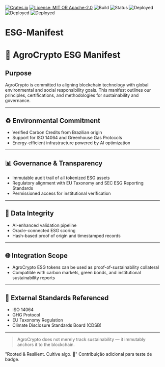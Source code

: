 [![Crates.io](https://img.shields.io/crates/v/agrocrypto-core.svg)](https://crates.io/crates/agrocrypto-core)
[![License: MIT OR Apache-2.0](https://img.shields.io/crates/l/agrocrypto-core)](https://opensource.org/licenses)
![Build](https://img.shields.io/badge/build-passing-brightgreen)
![Status](https://img.shields.io/badge/project-Verified%20Blockchain%20Infra-orange)
![Deployed](https://img.shields.io/badge/deployed-AWS-blue)
![Deployed](https://img.shields.io/badge/deployed-Cloudflare-orange)
![Deployed](https://img.shields.io/badge/deployed-OpenAI-black)


# ESG-Manifest
# 🌿 AgroCrypto ESG Manifest

## Purpose
AgroCrypto is committed to aligning blockchain technology with global environmental and social responsibility goals. This manifest outlines our principles, certifications, and methodologies for sustainability and governance.

---

## ♻️ Environmental Commitment
- Verified Carbon Credits from Brazilian origin
- Support for ISO 14064 and Greenhouse Gas Protocols
- Energy-efficient infrastructure powered by AI optimization

---

## 📊 Governance & Transparency
- Immutable audit trail of all tokenized ESG assets
- Regulatory alignment with EU Taxonomy and SEC ESG Reporting Standards
- Permissioned access for institutional verification

---

## 🔐 Data Integrity
- AI-enhanced validation pipeline
- Oracle-connected ESG scoring
- Hash-based proof of origin and timestamped records

---

## 🌐 Integration Scope
- AgroCrypto ESG tokens can be used as proof-of-sustainability collateral
- Compatible with carbon markets, green bonds, and institutional sustainability reports

---

## 🔗 External Standards Referenced
- ISO 14064
- GHG Protocol
- EU Taxonomy Regulation
- Climate Disclosure Standards Board (CDSB)

---

> AgroCrypto does not merely track sustainability — it immutably anchors it to the blockchain.

"Rooted & Resilient. Cultive algo. 🌽"
Contribuição adicional para teste de badge.
